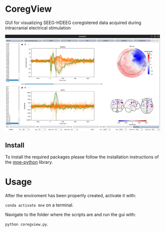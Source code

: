 # CoregView
GUI for visualizing SEEG-HDEEG coregistered data acquired during intracranial electrical stimulation

![Example](resources/coregview_example.png)

## Install
To install the required packages please follow the installation instructions of the [mne-python](https://mne.tools/stable/index.html) library.

# Usage
After the enviroment has been propertly created, activate it with:

`conda activate mne` on a terminal.

Navigate to the folder where the scripts are and run the gui with:

`python coregview.py`.
